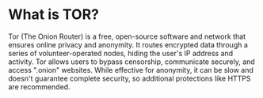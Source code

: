 # What is TOR?

Tor (The Onion Router) is a free, open-source software and network that ensures online privacy and anonymity. It routes encrypted data through a series of volunteer-operated nodes, hiding the user's IP address and activity. Tor allows users to bypass censorship, communicate securely, and access ".onion" websites. While effective for anonymity, it can be slow and doesn't guarantee complete security, so additional protections like HTTPS are recommended.